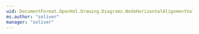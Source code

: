 ```yaml
---
uid: DocumentFormat.OpenXml.Drawing.Diagrams.NodeHorizontalAlignmentValues
ms.author: "soliver"
manager: "soliver"
---
```

